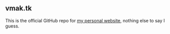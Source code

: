 ## **vmak.tk**

This is the official GitHub repo for [my personal website](vmak.tk), nothing else to say I guess.
